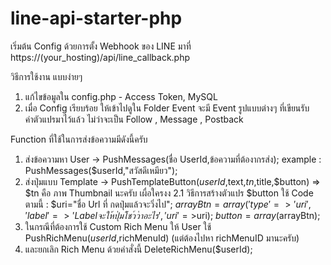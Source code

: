 # line-api-starter-php

เริ่มต้น Config ด้วยการตั้ง Webhook ของ LINE มาที่ https://(your_hosting)/api/line_callback.php

วิธีการใช้งาน แบบง่ายๆ
1. แก้ไขข้อมูลใน config.php - Access Token, MySQL
2. เมื่อ Config เรียบร้อย ให้เข้าไปดูใน Folder Event จะมี Event รูปแบบต่างๆ ที่เขียนรับค่าตัวแปรมาไว้แล้ว ไม่ว่าจะเป็น Follow , Message , Postback

Function ที่ใช้ในการส่งข้อความมีดังนี้ครับ
1. ส่งข้อความหา User -> PushMessages(ชื่อ UserId,ข้อความที่ต้องากรส่ง); example : PushMessages($userId,"สวัสดีเหมียว");
2. ส่งปุ่มแบบ Template -> PushTemplateButton($userId,$text,$tn,$title,$button) => $tn คือ ภาพ Thumbnail นะครับ เผื่อใครงง
   2.1 วิธีการสร้างตัวแปร $button ใช้ Code ตามนี้ :
    $uri="ชื่อ Url ที่ กดปุ่มแล้วจะวิ่งไป";
    $arrayBtn=array('type'=>'uri','label'=>'Label จะให้ปุ่มโชว์ว่าอะไร','uri'=>$uri);
    $button=array($arrayBtn);
3. ในกรณีที่ต้องการใช้ Custom Rich Menu ให้ User ใช้ PushRichMenu($userId,$richMenuId) (แต่ต้องไปหา richMenuID มานะครับ)
4. และยกเลิก Rich Menu ด้วยคำสั่งนี้ DeleteRichMenu($userId);
